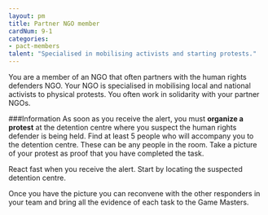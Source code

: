 ```yaml
---
layout: pm
title: Partner NGO member
cardNum: 9-1
categories:
- pact-members
talent: "Specialised in mobilising activists and starting protests."
---
```

You are a member of an NGO that often partners with the human rights defenders NGO. Your NGO is specialised in mobilising local and national activists to physical protests. You often work in solidarity with your partner NGOs.

###Information
As soon as you receive the alert, you must **organize a protest** at the detention centre where you suspect the human rights defender is being held. Find at least 5 people who will accompany you to the detention centre. These can be any people in the room. Take a picture of your protest as proof that you have completed the task.

React fast when you receive the alert. Start by locating the suspected detention centre.

Once you have the picture you can reconvene with the other responders in your team and bring all the evidence of each task to the Game Masters.
